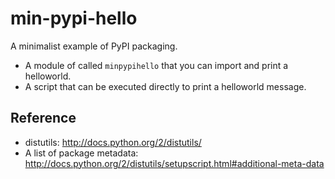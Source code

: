 # min-pypi-hello

A minimalist example of PyPI packaging.

   * A module of called `minpypihello` that you can import and print a helloworld.
   * A script that can be executed directly to print a helloworld message.



## Reference

   * distutils: 
   <http://docs.python.org/2/distutils/>
   * A list of package metadata: 
   <http://docs.python.org/2/distutils/setupscript.html#additional-meta-data>
